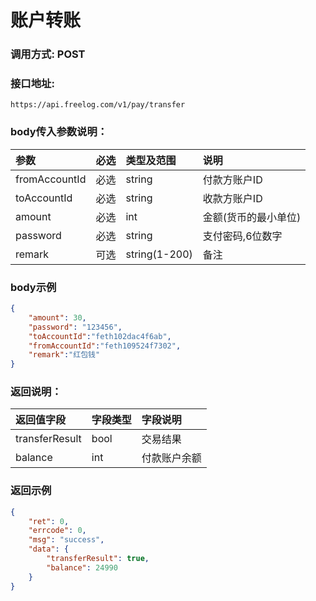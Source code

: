 
# 账户转账

### 调用方式: POST

### 接口地址:

```
https://api.freelog.com/v1/pay/transfer
```

### body传入参数说明：

| 参数 | 必选 | 类型及范围 | 说明 |
| :--- | :--- | :--- | :--- |
| fromAccountId | 必选 | string | 付款方账户ID |
| toAccountId | 必选 | string | 收款方账户ID |
| amount | 必选 | int | 金额(货币的最小单位) |
| password |必选 | string | 支付密码,6位数字 |
| remark | 可选 | string(1-200) | 备注 |


### body示例

```json
{
    "amount": 30,
    "password": "123456",
  	"toAccountId":"feth102dac4f6ab",
  	"fromAccountId":"feth109524f7302",
  	"remark":"红包钱"
}
```

### 返回说明：

| 返回值字段 | 字段类型 | 字段说明 |
| :--- | :--- | :--- |
|  transferResult | bool | 交易结果|
|  balance | int | 付款账户余额 |

### 返回示例
```json
{
    "ret": 0,
    "errcode": 0,
    "msg": "success",
    "data": {
        "transferResult": true,
        "balance": 24990
    }
}
```
